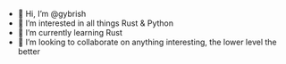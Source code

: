 - 👋 Hi, I’m @gybrish
- 👀 I’m interested in all things Rust & Python
- 🌱 I’m currently learning Rust
- 💞️ I’m looking to collaborate on anything interesting, the lower level the better

<!---
gybrish/gybrish is a ✨ special ✨ repository because its `README.md` (this file) appears on your GitHub profile.
You can click the Preview link to take a look at your changes.
--->
